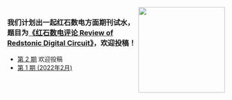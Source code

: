 <img align="right" width="200px" src="https://cdn.jsdelivr.net/gh/ARS-MC/.github@main/profile/qrcode.png" />

### 我们计划出一起红石数电方面期刊试水，题目为[《红石数电评论 Review of Redstonic Digital Circuit》](https://github.com/ARS-MC/RRDC)，欢迎投稿！

- [第 2 期](https://github.com/ARS-MC/RRDC#%E7%AC%AC-2-%E6%9C%9F-%E6%AC%A2%E8%BF%8E%E6%8A%95%E7%A8%BF) 欢迎投稿
- [第 1 期 (2022年2月)](https://github.com/ARS-MC/RRDC#%E7%AC%AC-1-%E6%9C%9F-2022%E5%B9%B42%E6%9C%88)
